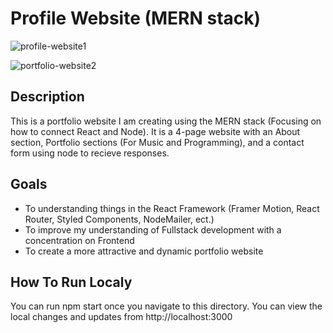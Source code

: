 # Profile Website (MERN stack)

![profile-website1](https://user-images.githubusercontent.com/37048222/194772990-376b93ee-2e1e-4a4b-a88a-926ff4e5765c.png)


![portfolio-website2](https://user-images.githubusercontent.com/37048222/194772938-c597720b-7156-4974-ae01-4b249d8cc811.png)

## Description

This is a portfolio website I am creating using the MERN stack (Focusing on how to connect React and Node). It is a 
4-page website with an About section, Portfolio sections (For Music and Programming), and a contact form using node
to recieve responses.

## Goals

- To understanding things in the React Framework (Framer Motion, React Router, Styled Components, NodeMailer, ect.)
- To improve my understanding of Fullstack development with a concentration on Frontend
- To create a more attractive and dynamic portfolio website

## How To Run Localy

You can run npm start once you navigate to this directory. You can view the local changes and 
updates from http://localhost:3000

